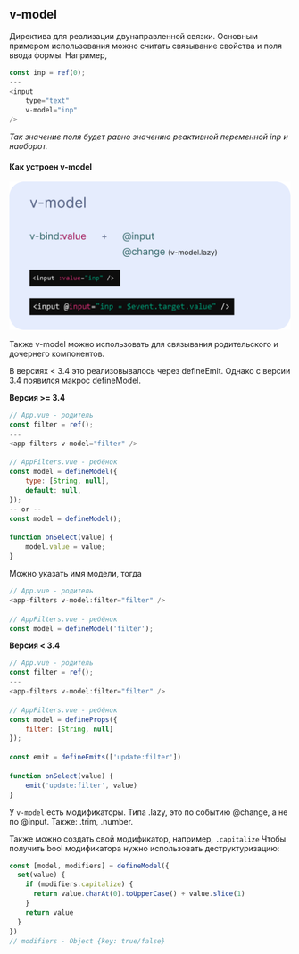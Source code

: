 ## v-model

Директива для реализации двунаправленной связки.
Основным примером использования можно считать связывание свойства и поля ввода формы.
Например,
```javascript
const inp = ref(0);
---
<input
    type="text"
    v-model="inp"
/>
```
_Так значение поля будет равно значению реактивной переменной inp и наоборот._

#### Как устроен v-model
![alt text](v-model.png)

Также v-model можно использовать для связывания родительского и дочернего компонентов. 

В версиях < 3.4 это реализовывалось через defineEmit. Однако с версии 3.4 появился макрос defineModel.

**Версия >= 3.4**
```javascript
// App.vue - родитель
const filter = ref();
---
<app-filters v-model="filter" />

// AppFilters.vue - ребёнок
const model = defineModel({
    type: [String, null],
    default: null,
});
-- or --
const model = defineModel();

function onSelect(value) {
    model.value = value;
}
```

Можно указать имя модели, тогда
```javascript
// App.vue - родитель
<app-filters v-model:filter="filter" />

// AppFilters.vue - ребёнок
const model = defineModel('filter');
```

**Версия < 3.4**
```javascript
// App.vue - родитель
const filter = ref();
---
<app-filters v-model:filter="filter" />

// AppFilters.vue - ребёнок
const model = defineProps({
    filter: [String, null]
});

const emit = defineEmits(['update:filter'])

function onSelect(value) {
    emit('update:filter', value)
}
```

У `v-model` есть модификаторы. Типа .lazy, это по событию @change, а не по @input. Также: .trim, .number.

Также можно создать свой модификатор, например, `.capitalize`
Чтобы получить bool модификатора нужно использовать деструктуризацию:
```javascript
const [model, modifiers] = defineModel({
  set(value) {
    if (modifiers.capitalize) {
      return value.charAt(0).toUpperCase() + value.slice(1)
    }
    return value
  }
})
// modifiers - Object {key: true/false}
```